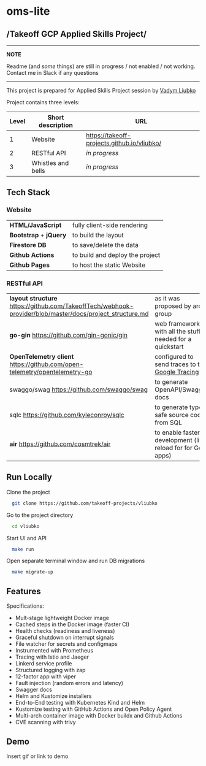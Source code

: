 
# oms-lite
## /Takeoff GCP Applied Skills Project/

---
**NOTE**

Readme (and _some_ things) are still in progress / not enabled / not working.  
Contact me in Slack if any questions

---

This project is prepared for Applied Skills Project session by [Vadym Liubko](http://github.com/vliubko)

Project contains three levels:

| Level | Short description  | URL                                         |
|-------|--------------------|---------------------------------------------|
| 1     | Website            | https://takeoff-projects.github.io/vliubko/ |
| 2     | RESTful API        | _in progress_
| 3     | Whistles and bells | _in progress_ |


## Tech Stack


### Website

|                              |                                 |
|------------------------------|---------------------------------|
| **HTML/JavaScript**          | fully client-side rendering     |
| **Bootstrap**  +  **jQuery** | to build the layout             |
| **Firestore DB**             | to save/delete the data         |
| **Github Actions**           | to build and deploy the project |
| **Github Pages**             | to host the static Website      |

### RESTful API

|                                                                                                             |                                                                                                                             |
|-------------------------------------------------------------------------------------------------------------|-----------------------------------------------------------------------------------------------------------------------------|
| **layout structure**  https://github.com/TakeoffTech/webhook-provider/blob/master/docs/project_structure.md | as it was proposed by arch group                                                                                            |
| **go-gin** https://github.com/gin-gonic/gin                                                                 | web framework with all the stuff needed for a quickstart                                                                    |
| **OpenTelemetry client** https://github.com/open-telemetry/opentelemetry-go                                 | configured to send traces to the  [Google Tracing](https://console.cloud.google.com/traces/list?project=roi-takeoff-user77) |
| swaggo/swag https://github.com/swaggo/swag                                                                  | to generate OpenAPI/Swagger docs                                                                                            |
| sqlc https://github.com/kyleconroy/sqlc                                                                     | to generate type-safe source code from SQL                                                                                  |
| **air** https://github.com/cosmtrek/air                                                                     | to enable faster development (live reload for for Go apps)                                                                  |
## Run Locally

Clone the project

```bash
  git clone https://github.com/takeoff-projects/vliubko
```

Go to the project directory

```bash
  cd vliubko
```

Start UI and API

```bash
  make run
```

Open separate terminal window and run DB migrations

```bash
  make migrate-up
```

  
## Features

Specifications:

* Mult-stage lightweight Docker image
* Cached steps in the Docker image (faster CI)
* Health checks (readiness and liveness)
* Graceful shutdown on interrupt signals
* File watcher for secrets and configmaps
* Instrumented with Prometheus
* Tracing with Istio and Jaeger
* Linkerd service profile
* Structured logging with zap 
* 12-factor app with viper
* Fault injection (random errors and latency)
* Swagger docs
* Helm and Kustomize installers
* End-to-End testing with Kubernetes Kind and Helm
* Kustomize testing with GitHub Actions and Open Policy Agent
* Multi-arch container image with Docker buildx and Github Actions
* CVE scanning with trivy
## Demo

Insert gif or link to demo

  